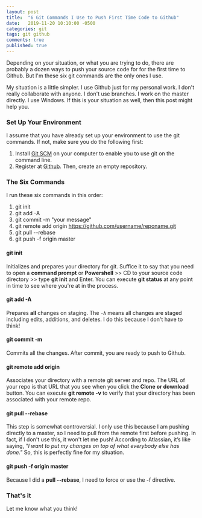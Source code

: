 ```yaml
---
layout: post
title:  "6 Git Commands I Use to Push First Time Code to Github"
date:   2019-11-20 10:10:00 -0500
categories: git
tags: git github
comments: true
published: true
---
```


Depending on your situation, or what you are trying to do, there are probably a dozen ways to push your source code for for the first time to Github. But I'm these six git commands are the only ones I use. <!--more-->

My situation is a little simpler. I use Github just for my personal work. I don't really collaborate with anyone. I don't use branches. I work on the master directly. I use Windows. If this is your situation as well, then this post might help you.

### Set Up Your Environment
I assume that you have already set up your environment to use the git commands. If not, make sure you do the following first:
1. Install [Git SCM][git-scm] on your computer to enable you to use git on the command line.
2. Register at [Github][github]. Then, create an empty repository.

### The Six Commands
I run these six commands in this order:

1. git init
2. git add -A
3. git commit -m "your message"
4. git remote add origin <https://github.com/username/reponame.git>
5. git pull --rebase
6. git push -f origin master


#### git init
Initializes and prepares your directory for git. Suffice it to say that you need to open a **command prompt** or **Powershell** >> CD to your source code directory >> type **git init** and Enter. You can execute **git status** at any point in time to see where you're at in the process.

#### git add -A
Prepares **all** changes on staging. The ```-A``` means all changes are staged including edits, additions, and deletes. I do this because I don't have to think!

#### git commit -m
Commits all the changes. After commit, you are ready to push to Github.

#### git remote add origin
Associates your directory with a remote git server and repo. The URL of your repo is that URL that you see when you click the **Clone or download** button. You can execute **git remote -v** to verify that your directory has been associated with your remote repo.

#### git pull --rebase
This step is somewhat controversial. I only use this because I am pushing directly to a master, so I need to pull from the remote first before pushing. In fact, if I don't use this, it won't let me push! According to Atlassian, it’s like saying, *"I want to put my changes on top of what everybody else has done."* So, this is perfectly fine for my situation.

#### git push -f origin master
Because I did a **pull --rebase**, I need to force or use the -f directive.

### That's it
Let me know what you think! 


[git-scm]: https://git-scm.com/
[github]: https://github.com/

